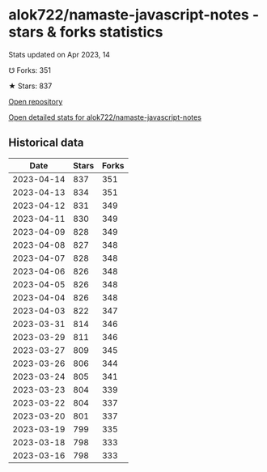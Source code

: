 # alok722/namaste-javascript-notes - stars & forks statistics

Stats updated on Apr 2023, 14

☋ Forks: 351

★ Stars: 837

[Open repository](https://github.com/alok722/namaste-javascript-notes)

[Open detailed stats for alok722/namaste-javascript-notes](https://reviewgithub.com/rep/alok722/namaste-javascript-notes)

## Historical data
| Date | Stars | Forks |
|------|-------|-------|
| 2023-04-14 | 837 | 351 | 
| 2023-04-13 | 834 | 351 | 
| 2023-04-12 | 831 | 349 | 
| 2023-04-11 | 830 | 349 | 
| 2023-04-09 | 828 | 349 | 
| 2023-04-08 | 827 | 348 | 
| 2023-04-07 | 828 | 348 | 
| 2023-04-06 | 826 | 348 | 
| 2023-04-05 | 826 | 348 | 
| 2023-04-04 | 826 | 348 | 
| 2023-04-03 | 822 | 347 | 
| 2023-03-31 | 814 | 346 | 
| 2023-03-29 | 811 | 346 | 
| 2023-03-27 | 809 | 345 | 
| 2023-03-26 | 806 | 344 | 
| 2023-03-24 | 805 | 341 | 
| 2023-03-23 | 804 | 339 | 
| 2023-03-22 | 804 | 337 | 
| 2023-03-20 | 801 | 337 | 
| 2023-03-19 | 799 | 335 | 
| 2023-03-18 | 798 | 333 | 
| 2023-03-16 | 798 | 333 | 

